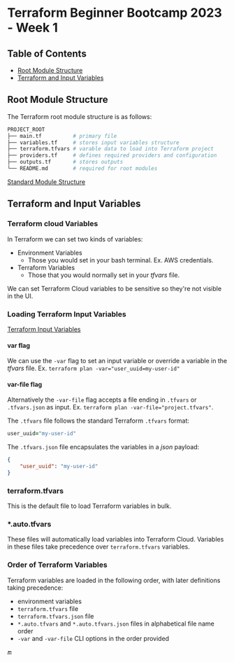 # Terraform Beginner Bootcamp 2023 - Week 1

## Table of Contents

- [Root Module Structure](#root-module-structure)
- [Terraform and Input Variables](#terraform-and-input-variables)

## Root Module Structure

The Terraform root module structure is as follows:

```sh
PROJECT_ROOT
├── main.tf          # primary file
├── variables.tf     # stores input variables structure
├── terraform.tfvars # varable data to load into Terraform project
├── providers.tf     # defines required providers and configuration
├── outputs.tf       # stores outputs
└── README.md        # required for root modules
```

[Standard Module Structure](https://developer.hashicorp.com/terraform/language/modules/develop/structure)

## Terraform and Input Variables

### Terraform cloud Variables

In Terraform we can set two kinds of variables:

- Environment Variables
  * Those you would set in your bash terminal. Ex. AWS credentials.
- Terraform Variables
  * Those that you would normally set in your _tfvars_ file.

We can set Terraform Cloud variables to be sensitive so they're not visible in the UI.

### Loading Terraform Input Variables

[Terraform Input Variables](https://developer.hashicorp.com/terraform/language/values/variables)

#### var flag
We can use the `-var` flag to set an input variable or override a variable in the _tfvars_ file. Ex. `terraform plan -var="user_uuid=my-user-id"`

#### var-file flag
Alternatively the `-var-file` flag accepts a file ending in `.tfvars` or `.tfvars.json` as input. Ex. `terraform plan -var-file="project.tfvars"`.

The `.tfvars` file follows the standard Terraform `.tfvars` format:

```ruby
user_uuid="my-user-id"
```

The `.tfvars.json` file encapsulates the variables in a _json_ payload:

```json
{
    "user_uuid": "my-user-id"
}
```

### terraform.tfvars

This is the default file to load Terraform variables in bulk.

### *.auto.tfvars

These files will automatically load variables into Terraform Cloud. Variables in these files take precedence over `terraform.tfvars` variables.

### Order of Terraform Variables

Terraform variables are loaded in the following order, with later definitions taking precedence: 

- environment variables
- `terraform.tfvars` file
- `terraform.tfvars.json` file
- `*.auto.tfvars` and `*.auto.tfvars.json` files in alphabetical file name order
- `-var` and `-var-file` CLI options in the order provided



:end:

